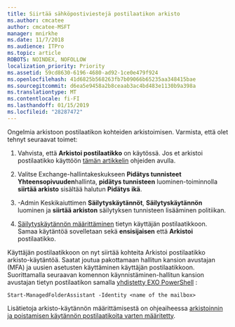 ```yaml
---
title: Siirtää sähköpostiviestejä postilaatikon arkisto
ms.author: cmcatee
author: cmcatee-MSFT
manager: mnirkhe
ms.date: 11/7/2018
ms.audience: ITPro
ms.topic: article
ROBOTS: NOINDEX, NOFOLLOW
localization_priority: Priority
ms.assetid: 59cd8630-6196-4680-ad92-1ce0e479f924
ms.openlocfilehash: 41d6825b568263fb7b09066b65235aa348415bae
ms.sourcegitcommit: d6ea5e9458a2b8ceaab3ac4bd483e1130b9a398a
ms.translationtype: MT
ms.contentlocale: fi-FI
ms.lasthandoff: 01/15/2019
ms.locfileid: "28287472"
---
```

Ongelmia arkistoon postilaatikon kohteiden arkistoimisen. Varmista, että olet tehnyt seuraavat toimet:
  
1. Vahvista, että **Arkistoi postilaatikko** on käytössä. Jos et arkistoi postilaatikko käyttöön [tämän artikkelin](https://docs.microsoft.com/en-us/office365/securitycompliance/enable-archive-mailboxes) ohjeiden avulla. 
    
2. Valitse Exchange-hallintakeskukseen **Pidätys tunnisteet** **Yhteensopivuuden**hallinta, **pidätys tunnisteen** luominen-toiminnolla **siirtää arkisto** sisältää halutun **Pidätys ikä**.
    
3. -Admin Keskikaiuttimen **Säilytyskäytännöt**, **Säilytyskäytännön** luominen ja **siirtää arkiston** säilytyksen tunnisteen lisääminen politiikan. 
    
4. [Säilytyskäytännön määrittäminen](https://docs.microsoft.com/en-us/exchange/security-and-compliance/messaging-records-management/apply-retention-policy) tietyn käyttäjän postilaatikkoon. Samaa käytäntöä sovelletaan sekä **ensisijaisen** että **Arkistoi** postilaatikko. 
    
Käyttäjän postilaatikkoon on nyt siirtää kohteita Arkistoi postilaatikko arkisto-käytäntöä. Saatat joutua pakottamaan hallitun kansion avustajan (MFA) ja uusien asetusten käyttäminen käyttäjän postilaatikkoon. Suorittamalla seuraavan komennon käynnistäminen-hallitun kansion avustajan tietyn postilaatikon samalla [yhdistetty EXO PowerShell](https://docs.microsoft.com/en-us/powershell/exchange/exchange-online/connect-to-exchange-online-powershell/connect-to-exchange-online-powershell?view=exchange-ps) : 
  
```
Start-ManagedFolderAssistant -Identity <name of the mailbox>
```

Lisätietoja arkisto-käytännön määrittämisestä on ohjeaiheessa [arkistoinnin ja poistamisen käytännön postilaatikoita varten määritetty](https://docs.microsoft.com/en-us/office365/securitycompliance/set-up-an-archive-and-deletion-policy-for-mailboxes#step-1-enable-archive-mailboxes-for-users).
  

